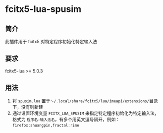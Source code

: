 # fcitx5-lua-spusim

## 简介
此插件用于 fcitx5 对特定程序初始化特定输入法

## 要求
fcitx5-lua >= 5.0.3

## 用法
1. 将 `spusim.lua` 置于`～/.local/share/fcitx5/lua/imeapi/extensions/`目录下，没有则新建
2. 通过设置环境变量 `FCITX_LUA_SPUSIM` 来指定特定程序初始化为特定输入法，格式为 `程序名:输入法名`，有多个用英文逗号隔开，例如： `firefox:shuangpin,fractal:rime`

